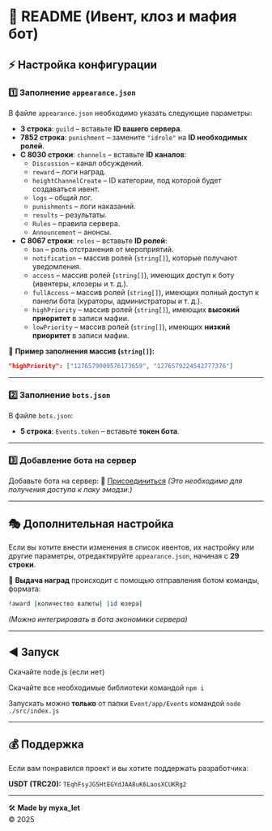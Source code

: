# 📜 README (Ивент, клоз и мафия бот)

## ⚡ Настройка конфигурации

### 1️⃣ Заполнение `appearance.json`

В файле `appearance.json` необходимо указать следующие параметры:

- **3 строка**: `guild` – вставьте **ID вашего сервера**.
- **7852 строка**: `punishment` – замените `"idrole"` на **ID необходимых ролей**.
- **С 8030 строки**: `channels` – вставьте **ID каналов**:
  - `Discussion` – канал обсуждений.
  - `reward` – логи наград.
  - `heightChannelCreate` – ID категории, под которой будет создаваться ивент.
  - `logs` – общий лог.
  - `punishments` – логи наказаний.
  - `results` – результаты.
  - `Rules` – правила сервера.
  - `Announcement` – анонсы.
- **С 8067 строки**: `roles` – вставьте **ID ролей**:
  - `ban` – роль отстранения от мероприятий.
  - `notification` – массив ролей (`string[]`), которые получают уведомления.
  - `access` – массив ролей (`string[]`), имеющих доступ к боту (ивентеры, клозеры и т. д.).
  - `fullAccess` – массив ролей (`string[]`), имеющих полный доступ к панели бота (кураторы, администраторы и т. д.).
  - `highPriority` – массив ролей (`string[]`), имеющих **высокий приоритет** в записи мафии.
  - `lowPriority` – массив ролей (`string[]`), имеющих **низкий приоритет** в записи мафии.

📌 **Пример заполнения массив (`string[]`):**
```json
"highPriority": ["1276579009576173659", "1276579224542777376"]
```

---

### 2️⃣ Заполнение `bots.json`

В файле `bots.json`:
- **5 строка**: `Events.token` – вставьте **токен бота**.

---

### 3️⃣ Добавление бота на сервер

Добавьте бота на сервер: 🔗 [Присоединиться](https://discord.gg/qTR5fMvc)
*(Это необходимо для получения доступа к паку эмодзи.)*

---

## 🎭 Дополнительная настройка

Если вы хотите внести изменения в список ивентов, их настройку или другие параметры, отредактируйте `appearance.json`, начиная с **29 строки**.

🔹 **Выдача наград** происходит с помощью отправления ботом команды, формата:  
```bash
!award |количество валюты| |id юзера|
```
*(Можно интегрировать в бота экономики сервера)*  

---

## ◀️ Запуск

Скачайте node.js (если нет)

Скачайте все необходимые библиотеки командой `npm i`

Запускать можно **только** от папки `Event/app/Events` командой `node ./src/index.js`

---

## 💰 Поддержка
Если вам понравился проект и вы хотите поддержать разработчика:

**USDT (TRC20):** `TEqhFsyJG5HtEGYdJAA8uK6LaosXCUKRg2`

---

🛠 **Made by myxa_let**  
© 2025
